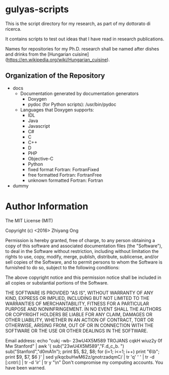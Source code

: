 # gulyas-scripts
This is the script directory for my research, as part of my dottorato di ricerca.

It contains scripts to test out ideas that I have read in research publications.

Names for repositories for my Ph.D. research shall be named after dishes and drinks from the [Hungarian cuisine] (https://en.wikipedia.org/wiki/Hungarian_cuisine).


## Organization of the Repository

+ docs
	- Documentation generated by documentation generators
		* Doxygen
		* pydoc (for Python scripts): /usr/bin/pydoc
	- Languages that Doxygen supports:
		* IDL
		* Java
		* Javascript
		* C#
		* C
		* C++
		* D
		* PHP
		* Objective-C
		* Python
		* fixed format Fortran: FortranFixed
		* free formatted Fortran: FortranFree
		* unknown formatted Fortran: Fortran
+ dummy	



















#	Author Information

The MIT License (MIT)

Copyright (c) <2016> Zhiyang Ong

Permission is hereby granted, free of charge, to any person obtaining a copy of this software and associated documentation files (the "Software"), to deal in the Software without restriction, including without limitation the rights to use, copy, modify, merge, publish, distribute, sublicense, and/or sell copies of the Software, and to permit persons to whom the Software is furnished to do so, subject to the following conditions:

The above copyright notice and this permission notice shall be included in all copies or substantial portions of the Software.

THE SOFTWARE IS PROVIDED "AS IS", WITHOUT WARRANTY OF ANY KIND, EXPRESS OR IMPLIED, INCLUDING BUT NOT LIMITED TO THE WARRANTIES OF MERCHANTABILITY, FITNESS FOR A PARTICULAR PURPOSE AND NONINFRINGEMENT. IN NO EVENT SHALL THE AUTHORS OR COPYRIGHT HOLDERS BE LIABLE FOR ANY CLAIM, DAMAGES OR OTHER LIABILITY, WHETHER IN AN ACTION OF CONTRACT, TORT OR OTHERWISE, ARISING FROM, OUT OF OR IN CONNECTION WITH THE SOFTWARE OR THE USE OR OTHER DEALINGS IN THE SOFTWARE.

Email address: echo "cukj -wb- 23wU4X5M589 TROJANS cqkH wiuz2y 0f Mw Stanford" | awk '{ sub("23wU4X5M589","F.d_c_b. ") sub("Stanford","d0mA1n"); print $5, $2, $8; for (i=1; i<=1; i++) print "6\b"; print $9, $7, $6 }' | sed y/kqcbuHwM62z/gnotrzadqmC/ | tr 'q' ' ' | tr -d [:cntrl:] | tr -d 'ir' | tr y "\n"		Don't compromise my computing accounts. You have been warned.

